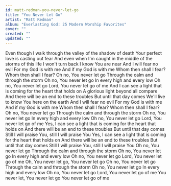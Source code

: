 ```yaml
---
id: matt-redman-you-never-let-go
title: "You Never Let Go"
artist: "Matt Redman"
album: "Everlasting God: 25 Modern Worship Favorites"
cover: ""
created: ""
updated: ""
---
```


Even though I walk through the valley of the shadow of death
Your perfect love is casting out fear
And even when I'm caught in the middle of the storms of this life
I won't turn back
I know You are near
And I will fear no evil
For my God is with me
And if my God is with me
Whom then shall I fear?
Whom then shall I fear?
Oh no, You never let go
Through the calm and through the storm
Oh no, You never let go
In every high and every low
Oh no, You never let go
Lord, You never let go of me
And I can see a light that is coming for the heart that holds on
A glorious light beyond all compare
And there will be an end to these troubles
But until that day comes
We'll live to know You here on the earth
And I will fear no evil
For my God is with me
And if my God is with me
Whom then shall I fear?
Whom then shall I fear?
Oh no, You never let go
Through the calm and through the storm
Oh no, You never let go
In every high and every low
Oh no, You never let go
Lord, You never let go of me
Yes, I can see a light that is coming for the heart that holds on
And there will be an end to these troubles
But until that day comes
Still I will praise You, still I will praise You
Yes, I can see a light that is coming for the heart that holds on
And there will be an end to these troubles
But until that day comes
Still I will praise You, still I will praise You
Oh no, You never let go
Through the calm and through the storm
Oh no, You never let go
In every high and every low
Oh no, You never let go
Lord, You never let go of me
Oh, You never let go, You never let go
Oh no, You never let go
Through the calm and through the storm
Oh no, You never let go
In every high and every low
Oh no, You never let go
Lord, You never let go of me
You never let, You never let go
You never let go of me